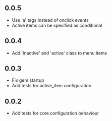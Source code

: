 0.0.5
-----
* Use 'a' tags instead of onclick events
* Active items can be specified as conditional

0.0.4
-----
* Add 'inactive' and 'active' class to menu items

0.0.3
-----
* Fix gem startup
* Add tests for active_item configuration

0.0.2
-----
* Add tests for core configuration behaviour
